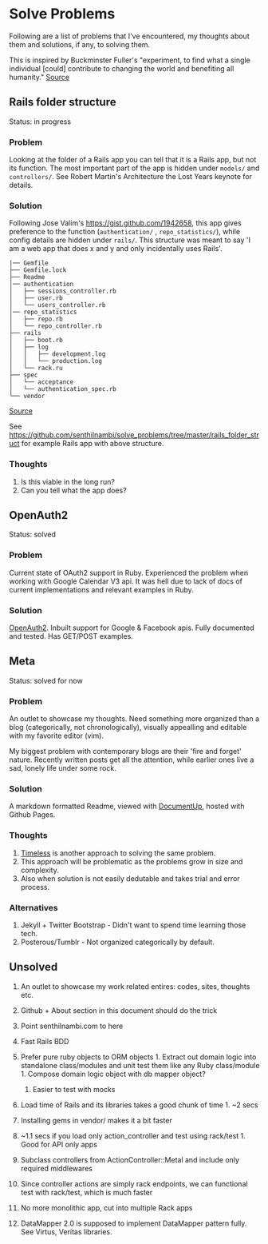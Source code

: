 # Solve Problems

Following are a list of problems that I've encountered, my thoughts about them and solutions, if any, to solving them.

This is inspired by Buckminster Fuller's "experiment, to find what a single individual [could] contribute to changing the world and benefiting all humanity." [Source](https://en.wikipedia.org/wiki/Buckminster_Fuller#Bankruptcy_and_depression)

## Rails folder structure
Status: in progress

### Problem

Looking at the folder of a Rails app you can tell that it is a Rails app, but not its function. The most important part of the app is hidden under `models/` and `controllers/`. See Robert Martin's Architecture the Lost Years keynote for details.

### Solution

Following Jose Valim's https://gist.github.com/1942658, this app gives preference to the function (`authentication/` , `repo_statistics/`), while config details are hidden under `rails/`. This structure was meant to say 'I am a web app that does x and y and only incidentally uses Rails'.

````
|── Gemfile
├── Gemfile.lock
├── Readme
│── authentication
│   ├── sessions_controller.rb
│   ├── user.rb
│   └── users_controller.rb
│── repo_statistics
│   ├── repo.rb
│   └── repo_controller.rb
├── rails
│   ├── boot.rb
│   ├── log
│   │   ├── development.log
│   │   └── production.log
│   └── rack.ru
├── spec
│   └── acceptance
│   └── authentication_spec.rb
└── vendor
````

[Source](https://gist.github.com/2146566)

See https://github.com/senthilnambi/solve_problems/tree/master/rails_folder_struct for example Rails app with above structure.

### Thoughts

1. Is this viable in the long run?
1. Can you tell what the app does?

## OpenAuth2
Status: solved

### Problem

Current state of OAuth2 support in Ruby. Experienced the problem when working with Google Calendar V3 api. It was hell due to lack of docs of current implementations and relevant examples in Ruby.

### Solution

[OpenAuth2](http://senthilnambi.github.com/OpenAuth2). Inbuilt support for Google & Facebook apis. Fully documented and tested. Has GET/POST examples.

## Meta
Status: solved for now

### Problem

An outlet to showcase my thoughts. Need something more organized than a blog (categorically, not chronologically), visually appealling and editable with my favorite editor (vim).

My biggest problem with contemporary blogs are their 'fire and forget' nature. Recently written posts get all the attention, while earlier ones live a sad, lonely life under some rock.

### Solution

A markdown formatted Readme, viewed with [DocumentUp](http://documentup.com/#hosted), hosted with Github Pages.

### Thoughts

1. [Timeless](http://timelessrepo.com/timeless) is another approach to solving the same problem.
1. This approach will be problematic as the problems grow in size and complexity.
1. Also when solution is not easily dedutable and takes trial and error process.

### Alternatives
 1. Jekyll + Twitter Bootstrap - Didn't want to spend time learning those tech.
 1. Posterous/Tumblr - Not organized categorically by default.

## Unsolved

1. An outlet to showcase my work related entires: codes, sites, thoughts etc.
  1. Github + About section in this document should do the trick
  1. Point senthilnambi.com to here

1. Fast Rails BDD
  1. Prefer pure ruby objects to ORM objects
    1. Extract out domain logic into standalone class/modules and unit test them like any Ruby class/module
    1. Compose domain logic object with db mapper object?
      1. Easier to test with mocks
  1. Load time of Rails and its libraries takes a good chunk of time
    1. ~2 secs
  1. Installing gems in vendor/ makes it a bit faster
  1. ~1.1 secs if you load only action_controller and test using rack/test
    1. Good for API only apps
  1. Subclass controllers from ActionController::Metal and include only required middlewares
  1. Since controller actions are simply rack endpoints, we can functional test with rack/test, which is much faster
  1. No more monolithic app, cut into multiple Rack apps
  1. DataMapper 2.0 is supposed to implement DataMapper pattern fully. See Virtus, Veritas libraries.
